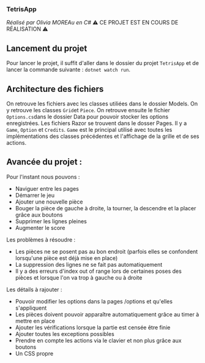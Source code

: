 ### TetrisApp
*Réalisé par Olivia MOREAu en C#*
:warning: CE PROJET EST EN COURS DE RÉALISATION :warning:

## Lancement du projet

Pour lancer le projet, il suffit d'aller dans le dossier du projet `TetrisApp` et de lancer la commande suivante : `dotnet watch run`.

## Architecture des fichiers

On retrouve les fichiers avec les classes utiliées dans le dossier Models. On y retrouve les classes `Grid`et `Piece`. On retrouve ensuite le fichier `Options.cs`dans le dossier Data pour pouvoir stocker les options enregistrées.
Les fichiers Razor se trouvent dans le dosser Pages. Il y a `Game`, `Option` et `Credits`. `Game` est le principal utilisé avec toutes les implémentations des classes précédentes et l'affichage de la grille et de ses actions. 

## Avancée du projet :
Pour l'instant nous pouvons :
* Naviguer entre les pages
* Démarrer le jeu
* Ajouter une nouvelle pièce
* Bouger la pièce de gauche à droite, la tourner, la descendre et la placer grâce aux boutons
* Supprimer les lignes pleines
* Augmenter le score

Les problèmes à résoudre :
* Les pièces ne se posent pas au bon endroit (parfois elles se confondent lorsqu'une pièce est déjà mise en place)
* La suppression des lignes ne se fait pas automatiquement
* Il y a des erreurs d'index out of range lors de certaines poses des pièces et lorsque l'on va trop à gauche ou à droite


Les détails à rajouter :
* Pouvoir modifier les options dans la pages /options et qu'elles s'appliquent
* Les pièces doivent pouvoir apparaître automatiquement grâce au timer à mettre en place
* Ajouter les vérifications lorsque la partie est censée être finie
* Ajouter toutes les exceptions possibles
* Prendre en compte les actions via le clavier et non plus grâce aux boutons
* Un CSS propre
